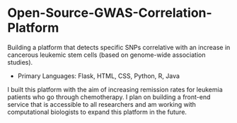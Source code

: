 # Open-Source-GWAS-Correlation-Platform
Building a platform that detects specific SNPs correlative with an increase in cancerous leukemic stem cells (based on genome-wide association studies).
- Primary Languages: Flask, HTML, CSS, Python, R, Java

I built this platform with the aim of increasing remission rates for leukemia patients who go through chemotherapy. I plan on building a front-end service that is accessible to all researchers and am working with computational biologists to expand this platform in the future. 
 
